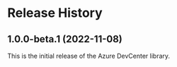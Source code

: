 # Release History

## 1.0.0-beta.1 (2022-11-08)
This is the initial release of the Azure DevCenter library.
